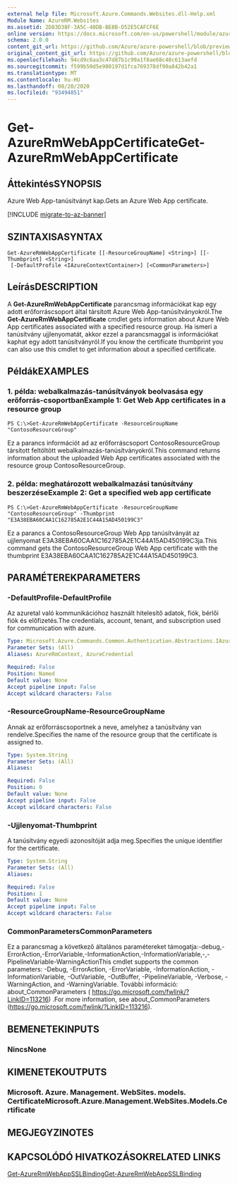 ```yaml
---
external help file: Microsoft.Azure.Commands.Websites.dll-Help.xml
Module Name: AzureRM.Websites
ms.assetid: 2D83D38F-3A5C-40DB-BE8B-D52E5CAFCF6E
online version: https://docs.microsoft.com/en-us/powershell/module/azurerm.websites/get-azurermwebappcertificate
schema: 2.0.0
content_git_url: https://github.com/Azure/azure-powershell/blob/preview/src/ResourceManager/Websites/Commands.Websites/help/Get-AzureRmWebAppCertificate.md
original_content_git_url: https://github.com/Azure/azure-powershell/blob/preview/src/ResourceManager/Websites/Commands.Websites/help/Get-AzureRmWebAppCertificate.md
ms.openlocfilehash: 94cd9c6aa3c47d87b1c99a1f8ae68c48c613aefd
ms.sourcegitcommit: f599b50d5e980197d1fca769378df90a842b42a1
ms.translationtype: MT
ms.contentlocale: hu-HU
ms.lasthandoff: 08/20/2020
ms.locfileid: "93494851"
---
```

# <span data-ttu-id="6ea1c-101">Get-AzureRmWebAppCertificate</span><span class="sxs-lookup"><span data-stu-id="6ea1c-101">Get-AzureRmWebAppCertificate</span></span>

## <span data-ttu-id="6ea1c-102">Áttekintés</span><span class="sxs-lookup"><span data-stu-id="6ea1c-102">SYNOPSIS</span></span>
<span data-ttu-id="6ea1c-103">Azure Web App-tanúsítványt kap.</span><span class="sxs-lookup"><span data-stu-id="6ea1c-103">Gets an Azure Web App certificate.</span></span>

[!INCLUDE [migrate-to-az-banner](../../includes/migrate-to-az-banner.md)]

## <span data-ttu-id="6ea1c-104">SZINTAXISA</span><span class="sxs-lookup"><span data-stu-id="6ea1c-104">SYNTAX</span></span>

```
Get-AzureRmWebAppCertificate [[-ResourceGroupName] <String>] [[-Thumbprint] <String>]
 [-DefaultProfile <IAzureContextContainer>] [<CommonParameters>]
```

## <span data-ttu-id="6ea1c-105">Leírás</span><span class="sxs-lookup"><span data-stu-id="6ea1c-105">DESCRIPTION</span></span>
<span data-ttu-id="6ea1c-106">A **Get-AzureRmWebAppCertificate** parancsmag információkat kap egy adott erőforráscsoport által társított Azure Web App-tanúsítványokról.</span><span class="sxs-lookup"><span data-stu-id="6ea1c-106">The **Get-AzureRmWebAppCertificate** cmdlet gets information about Azure Web App certificates associated with a specified resource group.</span></span>
<span data-ttu-id="6ea1c-107">Ha ismeri a tanúsítvány ujjlenyomatát, akkor ezzel a parancsmaggal is információkat kaphat egy adott tanúsítványról.</span><span class="sxs-lookup"><span data-stu-id="6ea1c-107">If you know the certificate thumbprint you can also use this cmdlet to get information about a specified certificate.</span></span>

## <span data-ttu-id="6ea1c-108">Példák</span><span class="sxs-lookup"><span data-stu-id="6ea1c-108">EXAMPLES</span></span>

### <span data-ttu-id="6ea1c-109">1. példa: webalkalmazás-tanúsítványok beolvasása egy erőforrás-csoportban</span><span class="sxs-lookup"><span data-stu-id="6ea1c-109">Example 1: Get Web App certificates in a resource group</span></span>
```
PS C:\>Get-AzureRmWebAppCertificate -ResourceGroupName "ContosoResourceGroup"
```

<span data-ttu-id="6ea1c-110">Ez a parancs információt ad az erőforráscsoport ContosoResourceGroup társított feltöltött webalkalmazás-tanúsítványokról.</span><span class="sxs-lookup"><span data-stu-id="6ea1c-110">This command returns information about the uploaded Web App certificates associated with the resource group ContosoResourceGroup.</span></span>

### <span data-ttu-id="6ea1c-111">2. példa: meghatározott webalkalmazási tanúsítvány beszerzése</span><span class="sxs-lookup"><span data-stu-id="6ea1c-111">Example 2: Get a specified web app certificate</span></span>
```
PS C:\>Get-AzureRmWebAppCertificate -ResourceGroupName "ContosoResourceGroup" -Thumbprint "E3A38EBA60CAA1C162785A2E1C44A15AD450199C3"
```

<span data-ttu-id="6ea1c-112">Ez a parancs a ContosoResourceGroup Web App tanúsítványát az ujjlenyomat E3A38EBA60CAA1C162785A2E1C44A15AD450199C3ja.</span><span class="sxs-lookup"><span data-stu-id="6ea1c-112">This command gets the ContosoResourceGroup Web App certificate with the thumbprint E3A38EBA60CAA1C162785A2E1C44A15AD450199C3.</span></span>

## <span data-ttu-id="6ea1c-113">PARAMÉTEREK</span><span class="sxs-lookup"><span data-stu-id="6ea1c-113">PARAMETERS</span></span>

### <span data-ttu-id="6ea1c-114">-DefaultProfile</span><span class="sxs-lookup"><span data-stu-id="6ea1c-114">-DefaultProfile</span></span>
<span data-ttu-id="6ea1c-115">Az azuretal való kommunikációhoz használt hitelesítő adatok, fiók, bérlői fiók és előfizetés.</span><span class="sxs-lookup"><span data-stu-id="6ea1c-115">The credentials, account, tenant, and subscription used for communication with azure.</span></span>

```yaml
Type: Microsoft.Azure.Commands.Common.Authentication.Abstractions.IAzureContextContainer
Parameter Sets: (All)
Aliases: AzureRmContext, AzureCredential

Required: False
Position: Named
Default value: None
Accept pipeline input: False
Accept wildcard characters: False
```

### <span data-ttu-id="6ea1c-116">-ResourceGroupName</span><span class="sxs-lookup"><span data-stu-id="6ea1c-116">-ResourceGroupName</span></span>
<span data-ttu-id="6ea1c-117">Annak az erőforráscsoportnek a neve, amelyhez a tanúsítvány van rendelve.</span><span class="sxs-lookup"><span data-stu-id="6ea1c-117">Specifies the name of the resource group that the certificate is assigned to.</span></span>

```yaml
Type: System.String
Parameter Sets: (All)
Aliases:

Required: False
Position: 0
Default value: None
Accept pipeline input: False
Accept wildcard characters: False
```

### <span data-ttu-id="6ea1c-118">-Ujjlenyomat</span><span class="sxs-lookup"><span data-stu-id="6ea1c-118">-Thumbprint</span></span>
<span data-ttu-id="6ea1c-119">A tanúsítvány egyedi azonosítóját adja meg.</span><span class="sxs-lookup"><span data-stu-id="6ea1c-119">Specifies the unique identifier for the certificate.</span></span>

```yaml
Type: System.String
Parameter Sets: (All)
Aliases:

Required: False
Position: 1
Default value: None
Accept pipeline input: False
Accept wildcard characters: False
```

### <span data-ttu-id="6ea1c-120">CommonParameters</span><span class="sxs-lookup"><span data-stu-id="6ea1c-120">CommonParameters</span></span>
<span data-ttu-id="6ea1c-121">Ez a parancsmag a következő általános paramétereket támogatja:-debug,-ErrorAction,-ErrorVariable,-InformationAction,-InformationVariable,-,-PipelineVariable-WarningAction</span><span class="sxs-lookup"><span data-stu-id="6ea1c-121">This cmdlet supports the common parameters: -Debug, -ErrorAction, -ErrorVariable, -InformationAction, -InformationVariable, -OutVariable, -OutBuffer, -PipelineVariable, -Verbose, -WarningAction, and -WarningVariable.</span></span> <span data-ttu-id="6ea1c-122">További információ: about_CommonParameters ( https://go.microsoft.com/fwlink/?LinkID=113216) .</span><span class="sxs-lookup"><span data-stu-id="6ea1c-122">For more information, see about_CommonParameters (https://go.microsoft.com/fwlink/?LinkID=113216).</span></span>

## <span data-ttu-id="6ea1c-123">BEMENETEK</span><span class="sxs-lookup"><span data-stu-id="6ea1c-123">INPUTS</span></span>

### <span data-ttu-id="6ea1c-124">Nincs</span><span class="sxs-lookup"><span data-stu-id="6ea1c-124">None</span></span>

## <span data-ttu-id="6ea1c-125">KIMENETEK</span><span class="sxs-lookup"><span data-stu-id="6ea1c-125">OUTPUTS</span></span>

### <span data-ttu-id="6ea1c-126">Microsoft. Azure. Management. WebSites. models. Certificate</span><span class="sxs-lookup"><span data-stu-id="6ea1c-126">Microsoft.Azure.Management.WebSites.Models.Certificate</span></span>

## <span data-ttu-id="6ea1c-127">MEGJEGYZI</span><span class="sxs-lookup"><span data-stu-id="6ea1c-127">NOTES</span></span>

## <span data-ttu-id="6ea1c-128">KAPCSOLÓDÓ HIVATKOZÁSOK</span><span class="sxs-lookup"><span data-stu-id="6ea1c-128">RELATED LINKS</span></span>

[<span data-ttu-id="6ea1c-129">Get-AzureRmWebAppSSLBinding</span><span class="sxs-lookup"><span data-stu-id="6ea1c-129">Get-AzureRmWebAppSSLBinding</span></span>](./Get-AzureRmWebAppSSLBinding.md)


